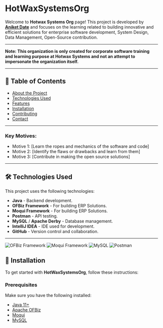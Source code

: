 # HotWaxSystemsOrg

Welcome to **Hotwax Systems Org** page!
This project is developed by **<a href="https://github.com/Ani-D22">Aniket Date</a>** and focuses on the learning related to building innovative and efficient solutions for enterprise software development, System Design, Data Management, Open-Source contribution.

---

**Note: This organization is only created for corporate software training and learning purpose at Hotwax Systems and not an attempt to impersonate the organization itself.**

---

## 🚀 Table of Contents

- [About the Project](#about-the-project)
- [Technologies Used](#java)
- [Features](#rapid-development-framework)
- [Installation](#installation)
- [Contributing](#contributing-in-open-source)
- [Contact](#https://github.com/Ani-D22)

---

### Key Motives:
- Motive 1: [Learn the ropes and mechanics of the software and code]
- Motive 2: [Identify the flaws or drawbacks and learn from them]
- Motive 3: [Contribute in making the open source solutions]

---

## 🛠️ Technologies Used

This project uses the following technologies:

- **Java** - Backend development.
- **OFBiz Framework** - For building ERP Solutions.
- **Moqui Framework** - For building ERP Solutions.
- **Postman** - API testing.
- **MySQL** / **Apache Derby** - Database management.
- **IntelliJ IDEA** - IDE used for development.
- **GitHub** - Version control and collaboration.

---

![OFBiz Framework]([https://upload.wikimedia.org/wikipedia/commons/thumb/c/c6/Spring_Framework_Logo_2018.svg/512px-Spring_Framework_Logo_2018.svg.png](https://nightlies.apache.org/ofbiz/trunk/ofbiz/html5/documentation_guidelines.html))
![Moqui Framework](https://www.hotwaxsystems.com/hotwax-blog/what-is-moqui)
![MySQL]([https://www.hotwaxsystems.com/hotwax-blog/what-is-moqui](https://1000logos.net/mysql-logo/))
![Postman](https://upload.wikimedia.org/wikipedia/commons/8/8f/Postman_logo.png)

## 📝 Installation

To get started with **HotWaxSystemsOrg**, follow these instructions:

### Prerequisites
Make sure you have the following installed:
- [Java 11+](https://adoptopenjdk.net/)
- [Apache OFBiz](https://adoptopenjdk.net/)
- [Moqui]([https://adoptopenjdk.net/](https://www.moqui.org/framework.html))
- [MySQL](https://www.mysql.com/)
